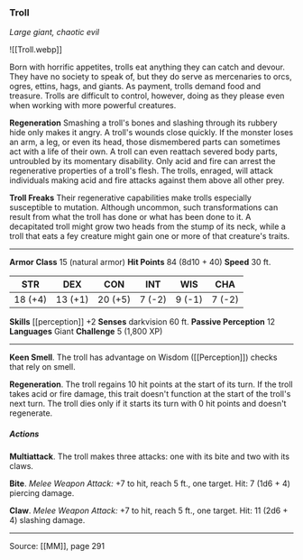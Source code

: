 ### Troll
_Large giant, chaotic evil_

![[Troll.webp]]

Born with horrific appetites, trolls eat anything they can catch and devour. They have no society to speak of, but they do serve as mercenaries to orcs, ogres, ettins, hags, and giants. As payment, trolls demand food and treasure. Trolls are difficult to control, however, doing as they please even when working with more powerful creatures.

**Regeneration** Smashing a troll's bones and slashing through its rubbery hide only makes it angry. A troll's wounds close quickly. If the monster loses an arm, a leg, or even its head, those dismembered parts can sometimes act with a life of their own. A troll can even reattach severed body parts, untroubled by its momentary disability. Only acid and fire can arrest the regenerative properties of a troll's flesh. The trolls, enraged, will attack individuals making acid and fire attacks against them above all other prey.


**Troll Freaks** Their regenerative capabilities make trolls especially susceptible to mutation. Although uncommon, such transformations can result from what the troll has done or what has been done to it. A decapitated troll might grow two heads from the stump of its neck, while a troll that eats a fey creature might gain one or more of that creature's traits.






---

**Armor Class** 15 (natural armor)
**Hit Points** 84 (8d10 + 40)
**Speed** 30 ft.

| STR     | DEX     | CON     | INT     | WIS     | CHA     |
|---------|---------|---------|---------|---------|---------|
| 18 (+4) | 13 (+1) | 20 (+5) | 7 (-2) | 9 (-1) | 7 (-2) |

**Skills** [[perception]] +2
**Senses** darkvision 60 ft.
**Passive Perception** 12
**Languages** Giant
**Challenge** 5 (1,800 XP)

---

**Keen Smell**. The troll has advantage on Wisdom ([[Perception]]) checks that rely on smell.

**Regeneration**. The troll regains 10 hit points at the start of its turn. If the troll takes acid or fire damage, this trait doesn't function at the start of the troll's next turn. The troll dies only if it starts its turn with 0 hit points and doesn't regenerate.

##### Actions
**Multiattack**. The troll makes three attacks: one with its bite and two with its claws.

**Bite**. _Melee Weapon Attack:_ +7 to hit, reach 5 ft., one target. Hit: 7 (1d6 + 4) piercing damage.

**Claw**. _Melee Weapon Attack:_ +7 to hit, reach 5 ft., one target. Hit: 11 (2d6 + 4) slashing damage.


---

Source: [[MM]], page 291